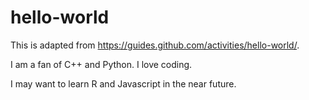 # hello-world
This is adapted from https://guides.github.com/activities/hello-world/.

I am a fan of C++ and Python. I love coding.

I may want to learn R and Javascript in the near future.
